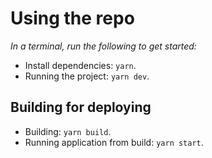 # Using the repo

*In a terminal, run the following to get started:*
* Install dependencies: `yarn`.
* Running the project: `yarn dev`.

## Building for deploying
* Building: `yarn build`.
* Running application from build: `yarn start`.